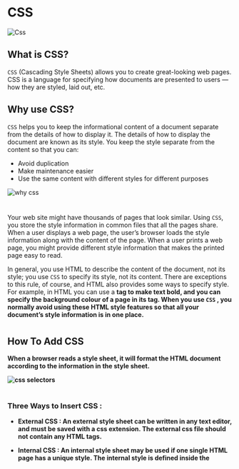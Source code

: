 # CSS

![Css](https://miro.medium.com/max/600/1*OFsc0SD55jhi8cjo7aCA4w.jpeg)
## What is CSS?  

`CSS` (Cascading Style Sheets) allows you to create great-looking web pages. CSS is a language for specifying how documents are presented to users — how they are styled, laid out, etc.

## Why use CSS?
`CSS` helps you to keep the informational content of a document separate from the details of how to display it. The details of how to display the document are known as its style. You keep the style separate from the content so that you can:

- Avoid duplication  
- Make maintenance easier  
- Use the same content with different styles for different purposes  

![why css](https://www.thoughtco.com/thmb/-MMd7PngVq3k7lbz_O13DFwWmmY=/2200x1467/filters:fill(auto,1)/change-fonts-using-css-3464229-8dda48c837ea41ccaca06019e639eee2.png)  
#

Your web site might have thousands of pages that look similar. Using `CSS`, you store the style information in common files that all the pages share. When a user displays a web page, the user’s browser loads the style information along with the content of the page. When a user prints a web page, you might provide different style information that makes the printed page easy to read.

In general, you use HTML to describe the content of the document, not its style; you use `CSS` to specify its style, not its content. There are exceptions to this rule, of course, and HTML also provides some ways to specify style. For example, in HTML you can use a <b> tag to make text bold, and you can specify the background colour of a page in its *<body>* tag. When you use `CSS` , you normally avoid using these HTML style features so that all your document’s style information is in one place.
#
## How To Add CSS  

When a browser reads a style sheet, it will format the HTML document according to the information in the style sheet.

![css selectors](https://s3.eu-west-2.amazonaws.com/uploads.3alampro.com/old/monthly_2018_01/css-selectors-1f0064.png.d03086c298b6ce0f85c394976d9ccacb.png)
#
### Three Ways to Insert CSS  : 

- **External CSS**  :
An external style sheet can be written in any text editor, and must be saved with a css extension.
The external css file should not contain any HTML tags.  


- **Internal CSS**  :
An internal style sheet may be used if one single HTML page has a unique style. The internal style is defined inside the <style> element, inside the head section.    


- **Inline CSS** :  An inline style may be used to apply a unique style for a single element. To use inline styles, add the style attribute to the relevant element. The style attribute can contain any CSS property.  


### CSS color Property :  
The color property specifies the color of text.    

example                                | code                                         |  
---------------------------------------|:---------------------------------------------|  
Set the text color with a HEX value:   | *body {color: #92a8d1;}*                     |
Set the text color with an RGB value:  | *body {color: rgb(201, 76, 76);}*            |
Set the text color with an RGBA value: | *body {color: rgba(201, 76,76, 0.6);}*       |
Set the text color with a HSL value:   |*body {color: hsl(89, 43%, 51%);}*            | 
Set the text color with a HSLA value:  | *body {color: hsla(89, 43%, 51%, 0.6);}*     |   

to see color, visit this link :  [Css Color](https://www.w3schools.com/cssref/css_colors.asp)  

#
### CSS background-color Property
 The background-color property sets the background color of an element.
The background of an element is the total size of the element, including padding and border (but not the margin).

`Tip`: Use a background color and a text color that makes the text easy to read.   

![css background](https://i.ytimg.com/vi/Vzu6DLWpy9Y/maxresdefault.jpg)

`Example` :  

Set background colors for different elements:   

*body {  
  background-color: #fefbd8;  
}*
#  

*h1 {  
  background-color: #80ced6;  
}* 
#  

*div {  
  background-color: #d5f4e6;  
}*

#  

*span {  
  background-color: #f18973;  
}*  
 
#  


***@Amer Alqnahrah***

*Thanks to all staff that don't save any effort to help us.*   

#
#
#